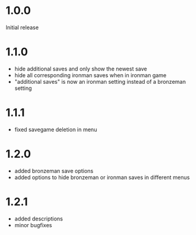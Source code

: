 # 1.0.0
Initial release

# 1.1.0
- hide additional saves and only show the newest save
- hide all corresponding ironman saves when in ironman game
- "additional saves" is now an ironman setting instead of a bronzeman setting

# 1.1.1
- fixed savegame deletion in menu

# 1.2.0
- added bronzeman save options
- added options to hide bronzeman or ironman saves in different menus

# 1.2.1
- added descriptions
- minor bugfixes